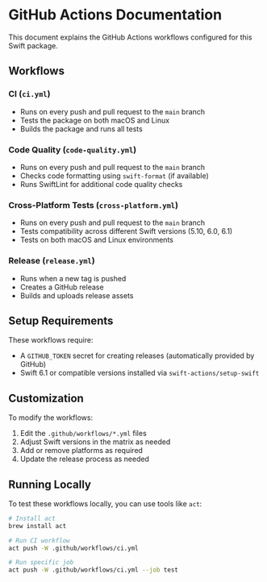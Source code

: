 # GitHub Actions Documentation

This document explains the GitHub Actions workflows configured for this Swift package.

## Workflows

### CI (`ci.yml`)
- Runs on every push and pull request to the `main` branch
- Tests the package on both macOS and Linux
- Builds the package and runs all tests

### Code Quality (`code-quality.yml`)
- Runs on every push and pull request to the `main` branch
- Checks code formatting using `swift-format` (if available)
- Runs SwiftLint for additional code quality checks

### Cross-Platform Tests (`cross-platform.yml`)
- Runs on every push and pull request to the `main` branch
- Tests compatibility across different Swift versions (5.10, 6.0, 6.1)
- Tests on both macOS and Linux environments

### Release (`release.yml`)
- Runs when a new tag is pushed
- Creates a GitHub release
- Builds and uploads release assets

## Setup Requirements

These workflows require:
- A `GITHUB_TOKEN` secret for creating releases (automatically provided by GitHub)
- Swift 6.1 or compatible versions installed via `swift-actions/setup-swift`

## Customization

To modify the workflows:
1. Edit the `.github/workflows/*.yml` files
2. Adjust Swift versions in the matrix as needed
3. Add or remove platforms as required
4. Update the release process as needed

## Running Locally

To test these workflows locally, you can use tools like `act`:

```bash
# Install act
brew install act

# Run CI workflow
act push -W .github/workflows/ci.yml

# Run specific job
act push -W .github/workflows/ci.yml --job test
```